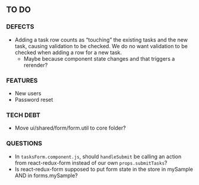 ## TO DO

### DEFECTS

- Adding a task row counts as “touching” the existing tasks and the new task, causing validation to be checked. We do no want validation to be checked when adding a row for a new task.
  - Maybe because component state changes and that triggers a rerender?

### FEATURES

- New users
- Password reset

### TECH DEBT

- Move ui/shared/form/form.util to core folder?

### QUESTIONS

- In `tasksForm.component.js`, should `handleSubmit` be calling an action from react-redux-form instead of our own `props.submitTasks`?
- Is react-redux-form supposed to put form state in the store in mySample AND in forms.mySample?
